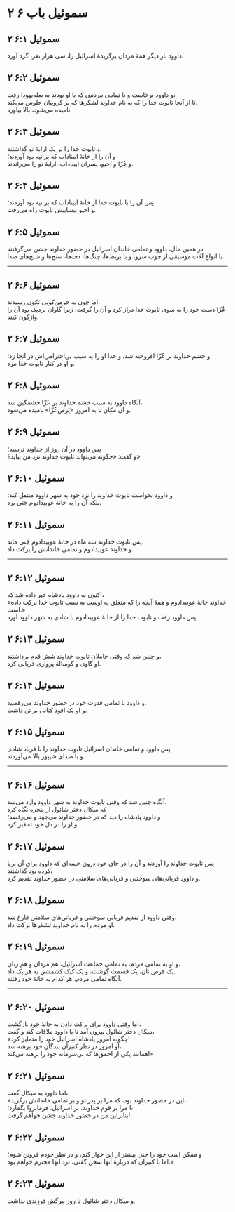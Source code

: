 # ۲ سموئیل باب ۶

## ۲ سموئیل ۶:۱

داوود بار دیگر همهٔ مردان برگزیدهٔ اسرائیل را، سی هزار نفر، گرد آورد.

## ۲ سموئیل ۶:۲

و داوود برخاست و با تمامی مردمی که با او بودند به بعله‌یهودا رفت،  
تا از آنجا تابوت خدا را که به نام خداوند لشکرها که بر کروبیان جلوس می‌کند،  
نامیده می‌شود، بالا بیاورد.

## ۲ سموئیل ۶:۳

و تابوت خدا را بر یک ارابهٔ نو گذاشتند،  
و آن را از خانهٔ ابیناداب که بر تپه بود آوردند؛  
و عُزّا و اخیو، پسران ابیناداب، ارابهٔ نو را می‌راندند.

## ۲ سموئیل ۶:۴

پس آن را با تابوت خدا از خانهٔ ابیناداب که بر تپه بود آوردند؛  
و اخیو پیشاپیش تابوت راه می‌رفت.

## ۲ سموئیل ۶:۵

در همین حال، داوود و تمامی خاندان اسرائیل در حضور خداوند جشن می‌گرفتند  
با انواع آلات موسیقی از چوب سرو، و با بربط‌ها، چنگ‌ها، دف‌ها، سنج‌ها و سنج‌های صدا.

---

## ۲ سموئیل ۶:۶

اما چون به خرمن‌کوبی نَکون رسیدند،  
عُزّا دست خود را به سوی تابوت خدا دراز کرد و آن را گرفت، زیرا گاوان نزدیک بود آن را واژگون کنند.

## ۲ سموئیل ۶:۷

و خشم خداوند بر عُزّا افروخته شد، و خدا او را به سبب بی‌احترامی‌اش در آنجا زد؛  
و او در کنار تابوت خدا مرد.

## ۲ سموئیل ۶:۸

آنگاه داوود به سبب خشم خداوند بر عُزّا خشمگین شد،  
و آن مکان تا به امروز «پَرِص‌عُزّا» نامیده می‌شود.

## ۲ سموئیل ۶:۹

پس داوود در آن روز از خداوند ترسید؛  
و گفت: «چگونه می‌تواند تابوت خداوند نزد من بیاید؟»

## ۲ سموئیل ۶:۱۰

و داوود نخواست تابوت خداوند را نزد خود به شهر داوود منتقل کند؛  
بلکه آن را به خانهٔ عوبیدادوم جَتی برد.

## ۲ سموئیل ۶:۱۱

پس تابوت خداوند سه ماه در خانهٔ عوبیدادوم جَتی ماند،  
و خداوند عوبیدادوم و تمامی خاندانش را برکت داد.

---

## ۲ سموئیل ۶:۱۲

اکنون به داوود پادشاه خبر داده شد که،  
«خداوند خانهٔ عوبیدادوم و همهٔ آنچه را که متعلق به اوست به سبب تابوت خدا برکت داده است.»  
پس داوود رفت و تابوت خدا را از خانهٔ عوبیدادوم با شادی به شهر داوود آورد.

## ۲ سموئیل ۶:۱۳

و چنین شد که وقتی حاملان تابوت خداوند شش قدم برداشتند،  
او گاوی و گوسالهٔ پرواری قربانی کرد.

## ۲ سموئیل ۶:۱۴

و داوود با تمامی قدرت خود در حضور خداوند می‌رقصید،  
و او یک افود کتانی بر تن داشت.

## ۲ سموئیل ۶:۱۵

پس داوود و تمامی خاندان اسرائیل تابوت خداوند را با فریاد شادی  
و با صدای شیپور بالا می‌آوردند.

---

## ۲ سموئیل ۶:۱۶

آنگاه چنین شد که وقتی تابوت خداوند به شهر داوود وارد می‌شد،  
که میکال دختر شائول از پنجره نگاه کرد  
و داوود پادشاه را دید که در حضور خداوند می‌جهد و می‌رقصد؛  
و او را در دل خود تحقیر کرد.

## ۲ سموئیل ۶:۱۷

پس تابوت خداوند را آوردند و آن را در جای خود درون خیمه‌ای که داوود برای آن برپا کرده بود گذاشتند،  
و داوود قربانی‌های سوختنی و قربانی‌های سلامتی در حضور خداوند تقدیم کرد.

## ۲ سموئیل ۶:۱۸

وقتی داوود از تقدیم قربانی سوختنی و قربانی‌های سلامتی فارغ شد،  
او مردم را به نام خداوند لشکرها برکت داد.

## ۲ سموئیل ۶:۱۹

و او به تمامی مردم، به تمامی جماعت اسرائیل، هم مردان و هم زنان،  
یک قرص نان، یک قسمت گوشت، و یک کیک کشمشی به هر یک داد.  
آنگاه تمامی مردم، هر کدام به خانهٔ خود رفتند.

---

## ۲ سموئیل ۶:۲۰

اما وقتی داوود برای برکت دادن به خانهٔ خود بازگشت،  
میکال دختر شائول بیرون آمد تا با داوود ملاقات کند و گفت،  
«چگونه امروز پادشاه اسرائیل خود را متمایز کرد!  
او امروز در نظر کنیزان بندگان خود برهنه شد،  
همانند یکی از احمق‌ها که بی‌شرمانه خود را برهنه می‌کند!»

## ۲ سموئیل ۶:۲۱

اما داوود به میکال گفت،  
«این در حضور خداوند بود، که مرا بر پدر تو و بر تمامی خاندانش برگزید،  
تا مرا بر قوم خداوند، بر اسرائیل، فرمانروا بگمارد؛  
بنابراین من در حضور خداوند جشن خواهم گرفت!

## ۲ سموئیل ۶:۲۲

و ممکن است خود را حتی بیشتر از این خوار کنم، و در نظر خودم فروتن شوم؛  
اما با کنیزان که دربارهٔ آنها سخن گفتی، نزد آنها محترم خواهم بود.»

## ۲ سموئیل ۶:۲۳

و میکال دختر شائول تا روز مرگش فرزندی نداشت.
